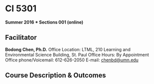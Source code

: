 # CI 5301

**Summer 2016 * Sections 001 (online)**

## Facilitator

**Bodong Chen, Ph.D.**
Office Location: LTML, 210 Learning and Environmental Science Building, St. Paul
Office Hours: By Appointment
Office phone/Voicemail: 612-626-2050
E-mail: chenbd@umn.edu

## Course Description & Outcomes
